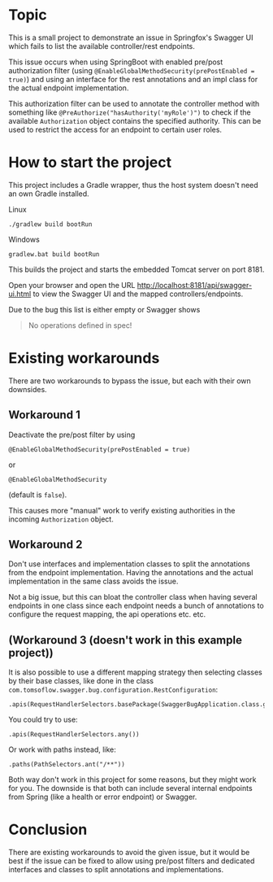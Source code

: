 # Topic

This is a small project to demonstrate an issue in Springfox's Swagger UI which
fails to list the available controller/rest endpoints.

This issue occurs when using SpringBoot with enabled pre/post authorization filter
(using `@EnableGlobalMethodSecurity(prePostEnabled = true)`) and using an interface for the
rest annotations and an impl class for the actual endpoint implementation.

This authorization filter can be used to annotate the controller method with something like
`@PreAuthorize("hasAuthority('myRole')")` to check if the available `Authorization` object contains
the specified authority. This can be used to restrict the access for an endpoint to certain user roles.

# How to start the project

This project includes a Gradle wrapper, thus the host system doesn't need an own Gradle installed.

Linux

 `./gradlew build bootRun`
 
Windows

 `gradlew.bat build bootRun`

This builds the project and starts the embedded Tomcat server on port 8181.

Open your browser and open the URL [http://localhost:8181/api/swagger-ui.html](http://localhost:8181/api/swagger-ui.html) to
view the Swagger UI and the mapped controllers/endpoints.

Due to the bug this list is either empty or Swagger shows 
> No operations defined in spec! 

# Existing workarounds

There are two workarounds to bypass the issue, but each with their own downsides.

## Workaround 1

Deactivate the pre/post filter by using
```
@EnableGlobalMethodSecurity(prePostEnabled = true)
```
or
```
@EnableGlobalMethodSecurity
```
(default is `false`).

This causes more "manual" work to verify existing authorities in the incoming `Authorization` object.

## Workaround 2

Don't use interfaces and implementation classes to split the annotations from the endpoint implementation.
Having the annotations and the actual implementation in the same class avoids the issue.

Not a big issue, but this can bloat the controller class when having several endpoints in one class since
each endpoint needs a bunch of annotations to configure the request mapping, the api operations etc. etc.

## (Workaround 3 (doesn't work in this example project))

It is also possible to use a different mapping strategy then selecting classes by their base classes,
like done in the class `com.tomsoflow.swagger.bug.configuration.RestConfiguration`:
```
.apis(RequestHandlerSelectors.basePackage(SwaggerBugApplication.class.getPackage().getName()))
```

You could try to use:
```
.apis(RequestHandlerSelectors.any())
```
Or work with paths instead, like: 
```
.paths(PathSelectors.ant("/**"))
```
Both way don't work in this project for some reasons, but they might work for you. The downside is that both
can include several internal endpoints from Spring (like a health or error endpoint) or Swagger.

# Conclusion

There are existing workarounds to avoid the given issue, but it would be best if the issue can be fixed
to allow using pre/post filters and dedicated interfaces and classes to split annotations and implementations. 